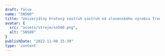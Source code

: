 ```yaml
---
draft: false
name: "SN500"
title: "Univerzálny hrotový sústruh sústruh od slovenského výrobcu Trens a.s. Vŕtanie vretena D105mm umožňuje obrábať diely až do hmotnosti 1000kg"
avatar: {
  src: "assets/stroje/sn500.png",
  alt: "SN500"
}
publishDate: "2022-11-08 15:39"
type: 'content'
---
```

